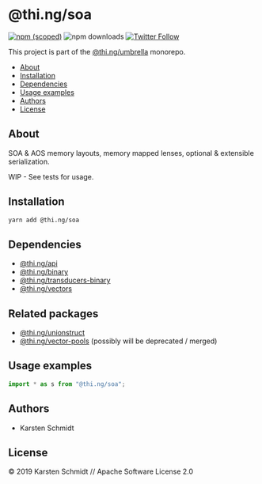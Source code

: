 # @thi.ng/soa

[![npm (scoped)](https://img.shields.io/npm/v/@thi.ng/soa.svg)](https://www.npmjs.com/package/@thi.ng/soa)
![npm downloads](https://img.shields.io/npm/dm/@thi.ng/soa.svg)
[![Twitter Follow](https://img.shields.io/twitter/follow/thing_umbrella.svg?style=flat-square&label=twitter)](https://twitter.com/thing_umbrella)

This project is part of the
[@thi.ng/umbrella](https://github.com/thi-ng/umbrella/) monorepo.

<!-- TOC depthFrom:2 depthTo:3 -->

- [About](#about)
- [Installation](#installation)
- [Dependencies](#dependencies)
- [Usage examples](#usage-examples)
- [Authors](#authors)
- [License](#license)

<!-- /TOC -->

## About

SOA & AOS memory layouts, memory mapped lenses, optional & extensible
serialization.

WIP - See tests for usage.

## Installation

```bash
yarn add @thi.ng/soa
```

## Dependencies

- [@thi.ng/api](https://github.com/thi-ng/umbrella/tree/master/packages/api)
- [@thi.ng/binary](https://github.com/thi-ng/umbrella/tree/master/packages/binary)
- [@thi.ng/transducers-binary](https://github.com/thi-ng/umbrella/tree/master/packages/transducers-binary)
- [@thi.ng/vectors](https://github.com/thi-ng/umbrella/tree/master/packages/vectors)

## Related packages

- [@thi.ng/unionstruct](https://github.com/thi-ng/umbrella/tree/master/packages/unionstruct)
- [@thi.ng/vector-pools](https://github.com/thi-ng/umbrella/tree/master/packages/vector-pools) (possibly will be deprecated / merged)

## Usage examples

```ts
import * as s from "@thi.ng/soa";
```

## Authors

- Karsten Schmidt

## License

&copy; 2019 Karsten Schmidt // Apache Software License 2.0
